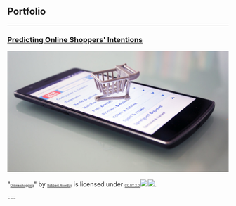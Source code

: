 ## Portfolio

---

### [Predicting Online Shoppers' Intentions](/sample_page)
<img src="images/online_shopping.jpg?raw=true"/>

<p class="attribution">"<a rel="noopener noreferrer" href="https://www.flickr.com/photos/30760216@N08/22257890101" style="font-size: 0.5em">Online shopping</a>" by <a rel="noopener noreferrer" href="https://www.flickr.com/photos/30760216@N08" style="font-size: 0.5em">Robbert Noordzij</a> is licensed under <a rel="noopener noreferrer" href="https://creativecommons.org/licenses/by/2.0/?ref=openverse" style="font-size: 0.5em">CC BY 2.0 <img src="https://mirrors.creativecommons.org/presskit/icons/cc.svg" style="height: 0.5em; margin-right: 0.05em; display: inline; font-size: 0.5em;"></img><img src="https://mirrors.creativecommons.org/presskit/icons/by.svg" style="height: 0.5em; margin-right: 0.05em; display: inline;"></img></a>.</p>
---
